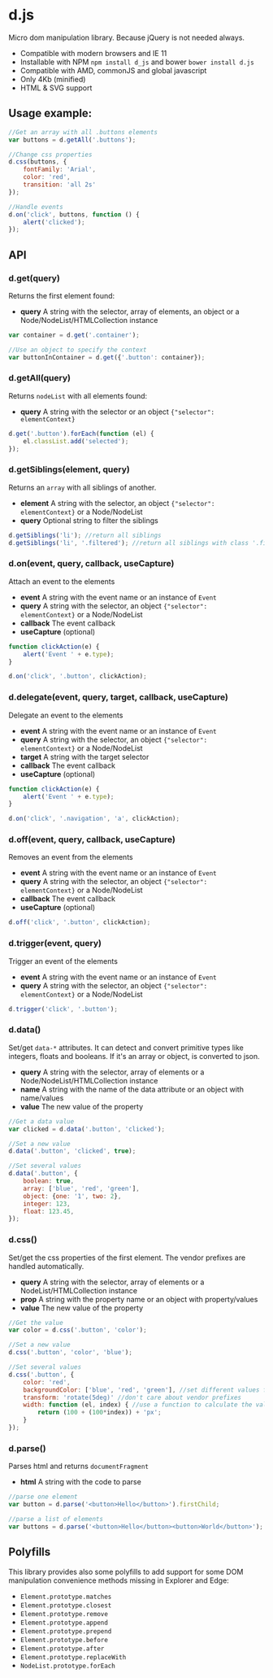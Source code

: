 # d.js

Micro dom manipulation library. Because jQuery is not needed always.

* Compatible with modern browsers and IE 11
* Installable with NPM `npm install d_js` and bower `bower install d.js`
* Compatible with AMD, commonJS and global javascript
* Only 4Kb (minified)
* HTML & SVG support

## Usage example:

```js
//Get an array with all .buttons elements
var buttons = d.getAll('.buttons');

//Change css properties
d.css(buttons, {
	fontFamily: 'Arial',
	color: 'red',
	transition: 'all 2s'
});

//Handle events
d.on('click', buttons, function () {
	alert('clicked');
});
```

## API

### d.get(query)

Returns the first element found:

* **query** A string with the selector, array of elements, an object or a Node/NodeList/HTMLCollection instance

```js
var container = d.get('.container');

//Use an object to specify the context
var buttonInContainer = d.get({'.button': container});
```

### d.getAll(query)

Returns `nodeList` with all elements found:

* **query** A string with the selector or an object `{"selector": elementContext}`

```js
d.get('.button').forEach(function (el) {
	el.classList.add('selected');
});
```

### d.getSiblings(element, query)

Returns an `array` with all siblings of another.

* **element** A string with the selector, an object `{"selector": elementContext}` or a Node/NodeList
* **query** Optional string to filter the siblings

```js
d.getSiblings('li'); //return all siblings
d.getSiblings('li', '.filtered'); //return all siblings with class '.filtered'
```

### d.on(event, query, callback, useCapture)

Attach an event to the elements

* **event** A string with the event name or an instance of `Event`
* **query** A string with the selector, an object `{"selector": elementContext}` or a Node/NodeList
* **callback** The event callback
* **useCapture** (optional)

```js
function clickAction(e) {
	alert('Event ' + e.type);
}

d.on('click', '.button', clickAction);
```

### d.delegate(event, query, target, callback, useCapture)

Delegate an event to the elements

* **event** A string with the event name or an instance of `Event`
* **query** A string with the selector, an object `{"selector": elementContext}` or a Node/NodeList
* **target** A string with the target selector
* **callback** The event callback
* **useCapture** (optional)

```js
function clickAction(e) {
	alert('Event ' + e.type);
}

d.on('click', '.navigation', 'a', clickAction);
```

### d.off(event, query, callback, useCapture)

Removes an event from the elements

* **event** A string with the event name or an instance of `Event`
* **query** A string with the selector, an object `{"selector": elementContext}` or a Node/NodeList
* **callback** The event callback
* **useCapture** (optional)

```js
d.off('click', '.button', clickAction);
```

### d.trigger(event, query)

Trigger an event of the elements

* **event** A string with the event name or an instance of `Event`
* **query** A string with the selector, an object `{"selector": elementContext}` or a Node/NodeList

```js
d.trigger('click', '.button');
```

### d.data()

Set/get `data-*` attributes. It can detect and convert primitive types like integers, floats and booleans. If it's an array or object, is converted to json.

* **query** A string with the selector, array of elements or a Node/NodeList/HTMLCollection instance
* **name** A string with the name of the data attribute or an object with name/values
* **value** The new value of the property

```js
//Get a data value
var clicked = d.data('.button', 'clicked');

//Set a new value
d.data('.button', 'clicked', true);

//Set several values
d.data('.button', {
	boolean: true,
	array: ['blue', 'red', 'green'],
	object: {one: '1', two: 2},
	integer: 123,
	float: 123.45,
});
```

### d.css()

Set/get the css properties of the first element. The vendor prefixes are handled automatically.

* **query** A string with the selector, array of elements or a NodeList/HTMLCollection instance
* **prop** A string with the property name or an object with property/values
* **value** The new value of the property

```js
//Get the value
var color = d.css('.button', 'color');

//Set a new value
d.css('.button', 'color', 'blue');

//Set several values
d.css('.button', {
	color: 'red',
	backgroundColor: ['blue', 'red', 'green'], //set different values for each element
	transform: 'rotate(5deg)' //don't care about vendor prefixes
	width: function (el, index) { //use a function to calculate the value for each element
		return (100 + (100*index)) + 'px';
	}
});
```

### d.parse()

Parses html and returns `documentFragment`

* **html** A string with the code to parse

```js
//parse one element
var button = d.parse('<button>Hello</button>').firstChild;

//parse a list of elements
var buttons = d.parse('<button>Hello</button><button>World</button>');
```

## Polyfills

This library provides also some polyfills to add support for some DOM manipulation convenience methods missing in Explorer and Edge:

* `Element.prototype.matches`
* `Element.prototype.closest`
* `Element.prototype.remove`
* `Element.prototype.append`
* `Element.prototype.prepend`
* `Element.prototype.before`
* `Element.prototype.after`
* `Element.prototype.replaceWith`
* `NodeList.prototype.forEach`
